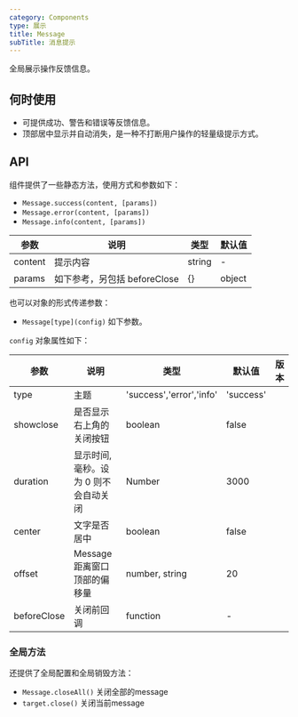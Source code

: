 ```yaml
---
category: Components
type: 展示
title: Message
subTitle: 消息提示
---
```


全局展示操作反馈信息。

## 何时使用
- 可提供成功、警告和错误等反馈信息。
- 顶部居中显示并自动消失，是一种不打断用户操作的轻量级提示方式。
  
## API

组件提供了一些静态方法，使用方式和参数如下：

- `Message.success(content, [params])`
- `Message.error(content, [params])`
- `Message.info(content, [params])`

| 参数 | 说明 | 类型 | 默认值 |
| --- | --- | --- | --- |
| content | 提示内容 | string | - |
| params | 如下参考，另包括 beforeClose | {} | object |
也可以对象的形式传递参数：
- `Message[type](config)` 如下参数。

`config` 对象属性如下：

| 参数        | 说明                                  | 类型                     | 默认值    | 版本 |
| ----------- | ------------------------------------- | ------------------------ | --------- | ---- |
| type        | 主题                                  | 'success','error','info' | 'success' |      |
| showclose   | 是否显示右上角的关闭按钮              | boolean                  | false     |      |
| duration    | 显示时间, 毫秒。设为 0 则不会自动关闭 | Number                   | 3000      |      |
| center      | 文字是否居中                          | boolean                  | false     |      |
| offset      | Message 距离窗口顶部的偏移量          | number, string           | 20        |      |
| beforeClose | 关闭前回调                            | function                 | -         |      |

### 全局方法

还提供了全局配置和全局销毁方法：

- `Message.closeAll()` 关闭全部的message
- `target.close()` 关闭当前message